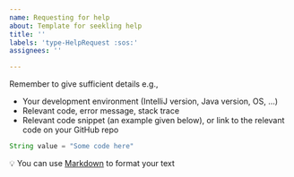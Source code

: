 ```yaml
---
name: Requesting for help
about: Template for seekling help
title: ''
labels: 'type-HelpRequest :sos:'
assignees: ''

---
```


Remember to give sufficient details e.g.,
* Your development environment (IntelliJ version, Java version, OS, ...)
* Relevant code, error message, stack trace
* Relevant code snippet (an example given below), or link to the relevant code on your GitHub repo

```java
String value = "Some code here"
```

:bulb: You can use [Markdown](https://guides.github.com/features/mastering-markdown/) to format your text
